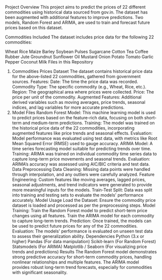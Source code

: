 Project Overview
This project aims to predict the prices of 22 different commodities using historical data sourced from gov.in. The dataset has been augmented with additional features to improve predictions. Two models, Random Forest and ARIMA, are used to train and forecast future prices based on this dataset.

Commodities Included
The dataset includes price data for the following 22 commodities:

Wheat
Rice
Maize
Barley
Soybean
Pulses
Sugarcane
Cotton
Tea
Coffee
Rubber
Jute
Groundnut
Sunflower Oil
Mustard
Onion
Potato
Tomato
Garlic
Pepper
Coconut
Milk
Files in this Repository
1. Commodities Prices Dataset
The dataset contains historical price data for the above-listed 22 commodities, gathered from government sources.
Features:
Date: The time the price data was recorded.
Commodity Type: The specific commodity (e.g., Wheat, Rice, etc.).
Region: The geographical area where prices were collected.
Price: The price per unit of the commodity.
Augmented Features: Additional derived variables such as moving averages, price trends, seasonal indices, and lag variables for more accurate predictions.
2. Model Files
Random Forest Model: This machine learning model is used to predict prices based on the feature-rich data, focusing on both short-term and medium-term predictions.
Training: The model was trained on the historical price data of the 22 commodities, incorporating augmented features like price trends and seasonal effects.
Evaluation: Model performance was evaluated using test data, with metrics like Root Mean Squared Error (RMSE) used to gauge accuracy.
ARIMA Model: A time series forecasting model suitable for predicting trends over time.
Training: ARIMA was trained on individual commodity time series data to capture long-term price movements and seasonal trends.
Evaluation: ARIMA’s accuracy was assessed using AIC/BIC criteria and test data.
Data Preprocessing
Data Cleaning: Missing data points were handled through interpolation, and any outliers were carefully analyzed.
Feature Engineering: Custom features like moving averages, lagged prices, seasonal adjustments, and trend indicators were generated to provide more meaningful inputs for the models.
Train-Test Split: Data was split into training and testing sets to evaluate the models' performance accurately.
Model Usage
Load the Dataset: Ensure the commodity price dataset is loaded and processed as per the preprocessing steps.
Model Training:
Train the Random Forest model to predict short-term price changes using all features.
Train the ARIMA model for each commodity to capture long-term trends.
Prediction: Once trained, the models can be used to predict future prices for any of the 22 commodities.
Evaluation: The models' performance is evaluated on unseen test data to assess their generalization ability.
Dependencies
Python (3.x or higher)
Pandas (For data manipulation)
Scikit-learn (For Random Forest)
Statsmodels (For ARIMA)
Matplotlib / Seaborn (For visualizing price trends and predictions)
Results
The Random Forest model demonstrates strong predictive accuracy for short-term commodity prices, handling nonlinear relationships and multiple features.
The ARIMA model provides robust long-term trend forecasts, especially for commodities with significant seasonality.
